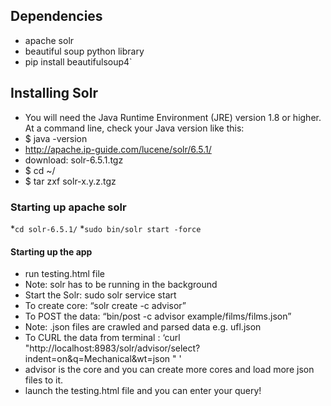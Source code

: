 ## Dependencies 
* apache solr
* beautiful soup python library
* pip install beautifulsoup4`
## Installing Solr
* You will need the Java Runtime Environment (JRE) version 1.8 or higher. At a command line, check your Java version like this:
* $ java -version
* http://apache.ip-guide.com/lucene/solr/6.5.1/ 
* download: solr-6.5.1.tgz 
* $ cd ~/
* $ tar zxf solr-x.y.z.tgz
### Starting up apache solr
*`cd solr-6.5.1/`
*`sudo bin/solr start -force`
#### Starting up the app
* run testing.html file
* Note: solr has to be running in the background
* Start the Solr: sudo solr service start
* To create core: “solr create -c advisor”
* To POST the data: “bin/post -c advisor example/films/films.json”
* Note: .json files are crawled and parsed data e.g. ufl.json
* To CURL the data from terminal : ‘curl "http://localhost:8983/solr/advisor/select?indent=on&q=Mechanical&wt=json " '
* advisor is the core and you can create more cores and load more json files to it.
* launch the testing.html file and you can enter your query!
